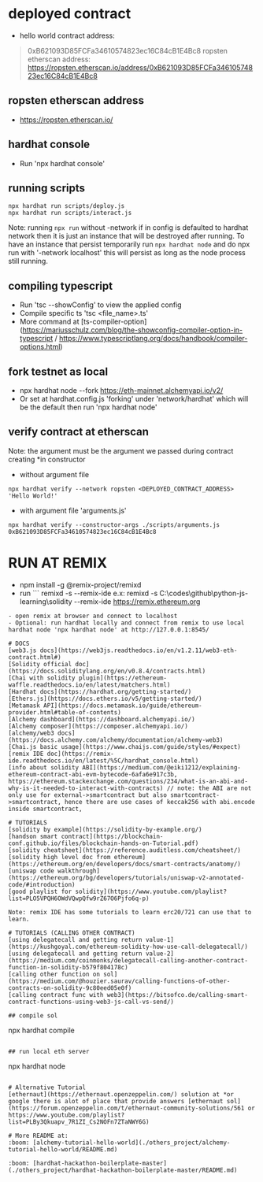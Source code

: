 # deployed contract
- hello world contract address: 
> 0xB621093D85FCFa34610574823ec16C84cB1E4Bc8
> ropsten etherscan address: https://ropsten.etherscan.io/address/0xB621093D85FCFa34610574823ec16C84cB1E4Bc8

## ropsten etherscan address
- https://ropsten.etherscan.io/

## hardhat console
 - Run 'npx hardhat console'

## running scripts
```
npx hardhat run scripts/deploy.js
npx hardhat run scripts/interact.js

```
Note: running ```npx run``` without -network if in config is defaulted to hardhat network then it is just an instance that will be destroyed after running. To have an instance that persist temporarily run ```npx hardhat node``` and do npx run with '-network localhost' this will persist as long as the node process still running.

## compiling typescript
- Run 'tsc --showConfig' to view the applied config
- Compile specific ts 'tsc <file_name>.ts'
- More command at [ts-compiler-option](https://mariusschulz.com/blog/the-showconfig-compiler-option-in-typescript / https://www.typescriptlang.org/docs/handbook/compiler-options.html)

## fork testnet as local
- npx hardhat node --fork https://eth-mainnet.alchemyapi.io/v2/<key>
- Or set at hardhat.config.js 'forking' under 'network/hardhat' which will be the default then run 'npx hardhat node'

## verify contract at etherscan
Note: the argument must be the argument we passed during contract creating *in constructor

- without argument file
```
npx hardhat verify --network ropsten <DEPLOYED_CONTRACT_ADDRESS> 'Hello World!'
```

- with argument file 'arguments.js'
```
npx hardhat verify --constructor-args ./scripts/arguments.js 0xB621093D85FCFa34610574823ec16C84cB1E4Bc8

```

# RUN AT REMIX
- npm install -g @remix-project/remixd
- run ```
remixd -s <absolute-path-to-the-shared-folder> --remix-ide <your-remix-ide-URL-instance>
e.x: remixd -s C:\codes\github\python-js-learning\solidity --remix-ide https://remix.ethereum.org

```
- open remix at browser and connect to localhost
- Optional: run hardhat locally and connect from remix to use local hardhat node 'npx hardhat node' at http://127.0.0.1:8545/

# DOCS
[web3.js docs](https://web3js.readthedocs.io/en/v1.2.11/web3-eth-contract.html#)
[Solidity official doc](https://docs.soliditylang.org/en/v0.8.4/contracts.html)
[Chai with solidity plugin](https://ethereum-waffle.readthedocs.io/en/latest/matchers.html)
[Hardhat docs](https://hardhat.org/getting-started/)
[Ethers.js](https://docs.ethers.io/v5/getting-started/)
[Metamask API](https://docs.metamask.io/guide/ethereum-provider.html#table-of-contents)
[Alchemy dashboard](https://dashboard.alchemyapi.io/)
[Alchemy composer](https://composer.alchemyapi.io/)
[alchemy/web3 docs](https://docs.alchemy.com/alchemy/documentation/alchemy-web3)
[Chai.js basic usage](https://www.chaijs.com/guide/styles/#expect)
[remix IDE doc](https://remix-ide.readthedocs.io/en/latest/%5C/hardhat_console.html)
[info about solidity ABI](https://medium.com/@eiki1212/explaining-ethereum-contract-abi-evm-bytecode-6afa6e917c3b,  https://ethereum.stackexchange.com/questions/234/what-is-an-abi-and-why-is-it-needed-to-interact-with-contracts) // note: the ABI are not only use for external->smartcontract but also smartcontract->smartcontract, hence there are use cases of keccak256 with abi.encode inside smartcontract,

# TUTORIALS
[solidity by example](https://solidity-by-example.org/)
[handson smart contract](https://blockchain-conf.github.io/files/blockchain-hands-on-Tutorial.pdf)
[solidity cheatsheet](https://reference.auditless.com/cheatsheet/)
[solidity high level doc from ethereum](https://ethereum.org/en/developers/docs/smart-contracts/anatomy/)
[uniswap code walkthrough](https://ethereum.org/bg/developers/tutorials/uniswap-v2-annotated-code/#introduction)
[good playlist for solidity](https://www.youtube.com/playlist?list=PLO5VPQH6OWdVQwpQfw9rZ67O6Pjfo6q-p)

Note: remix IDE has some tutorials to learn erc20/721 can use that to  learn.

# TUTORIALS (CALLING OTHER CONTRACT)
[using delegatecall and getting return value-1](https://kushgoyal.com/ethereum-solidity-how-use-call-delegatecall/)
[using delegatecall and getting return value-2](https://medium.com/coinmonks/delegatecall-calling-another-contract-function-in-solidity-b579f804178c)
[calling other function on sol](https://medium.com/@houzier.saurav/calling-functions-of-other-contracts-on-solidity-9c80eed05e0f)
[calling contract func with web3](https://bitsofco.de/calling-smart-contract-functions-using-web3-js-call-vs-send/)

## compile sol
```
npx hardhat compile
```

## run local eth server
```
npx hardhat node
```

# Alternative Tutorial 
[ethernaut](https://ethernaut.openzeppelin.com/) solution at *or google there is alot of place that provide answers [ethernaut sol](https://forum.openzeppelin.com/t/ethernaut-community-solutions/561 or https://www.youtube.com/playlist?list=PLBy3Qkuapv_7R1ZI_Cs2NOFn7ZTaNWY6G)

# More README at:
:boom: [alchemy-tutorial-hello-world](./others_project/alchemy-tutorial-hello-world/README.md)

:boom: [hardhat-hackathon-boilerplate-master](./others_project/hardhat-hackathon-boilerplate-master/README.md)
